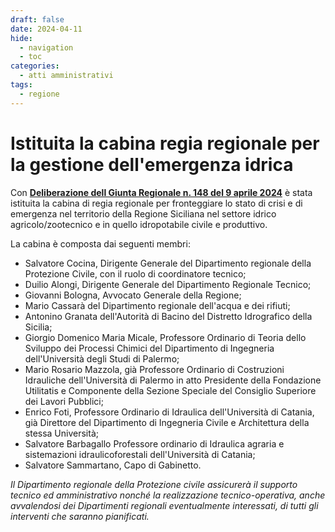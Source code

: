 ```yaml
---
draft: false
date: 2024-04-11
hide:
  - navigation
  - toc
categories:
  - atti amministrativi
tags:
  - regione
---
```


# Istituita la cabina regia regionale per la gestione dell'emergenza idrica

Con [**Deliberazione dell Giunta Regionale n. 148 del 9 aprile 2024**](https://www2.regione.sicilia.it/deliberegiunta/file/giunta/allegati/N.148_09.04.2024.pdf) è stata istituita la cabina di regia regionale per fronteggiare lo stato di crisi e di emergenza nel territorio della Regione Siciliana nel
settore idrico agricolo/zootecnico e in quello idropotabile civile e produttivo.

<!-- more -->

La cabina è composta dai seguenti membri:

- Salvatore Cocina, Dirigente Generale del Dipartimento regionale della Protezione Civile, con il ruolo di coordinatore tecnico;
- Duilio Alongi, Dirigente Generale del Dipartimento Regionale Tecnico;
- Giovanni Bologna, Avvocato Generale della Regione;
- Mario Cassarà del Dipartimento regionale dell'acqua e dei rifiuti;
- Antonino Granata dell'Autorità di Bacino del Distretto Idrografico della Sicilia;
- Giorgio Domenico Maria Micale, Professore Ordinario di Teoria dello Sviluppo dei Processi Chimici del Dipartimento di Ingegneria dell'Università degli Studi di Palermo;
- Mario Rosario Mazzola, già Professore Ordinario di Costruzioni Idrauliche dell'Università di Palermo in atto Presidente della Fondazione Utilitatis e Componente della Sezione Speciale del Consiglio Superiore dei Lavori Pubblici;
- Enrico Foti, Professore Ordinario di Idraulica dell'Università di Catania, già Direttore del Dipartimento di Ingegneria Civile e Architettura della stessa Università;
- Salvatore Barbagallo Professore ordinario di Idraulica agraria e sistemazioni idraulicoforestali dell'Università di Catania;
- Salvatore Sammartano, Capo di Gabinetto.

*Il Dipartimento regionale della Protezione civile assicurerà il supporto tecnico ed amministrativo nonché la realizzazione tecnico-operativa, anche avvalendosi dei Dipartimenti regionali eventualmente interessati, di tutti gli interventi che saranno pianificati.*
